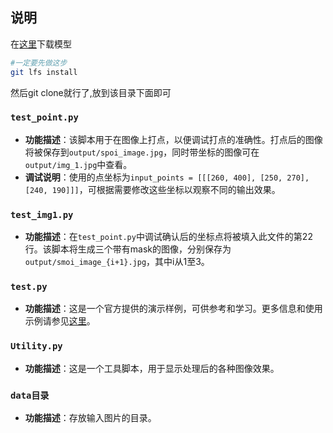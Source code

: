 
## 说明
在[这里](https://huggingface.co/facebook/sam-vit-base/tree/main)下载模型

```bash
#一定要先做这步
git lfs install
```
然后git clone就行了,放到该目录下面即可

### `test_point.py`
- **功能描述**：该脚本用于在图像上打点，以便调试打点的准确性。打点后的图像将被保存到`output/spoi_image.jpg`，同时带坐标的图像可在`output/img_1.jpg`中查看。
- **调试说明**：使用的点坐标为`input_points = [[[260, 400], [250, 270], [240, 190]]]`，可根据需要修改这些坐标以观察不同的输出效果。

### `test_img1.py`
- **功能描述**：在`test_point.py`中调试确认后的坐标点将被填入此文件的第22行。该脚本将生成三个带有mask的图像，分别保存为`output/smoi_image_{i+1}.jpg`，其中i从1至3。
  
### `test.py`
- **功能描述**：这是一个官方提供的演示样例，可供参考和学习。更多信息和使用示例请参见[这里](https://github.com/huggingface/notebooks/blob/main/examples/segment_anything.ipynb)。

### `Utility.py`
- **功能描述**：这是一个工具脚本，用于显示处理后的各种图像效果。

### `data目录`
- **功能描述**：存放输入图片的目录。




